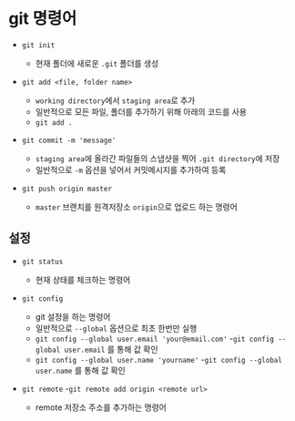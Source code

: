 # git 명령어

- `git init`
    - 현재 폴더에 새로운 `.git` 폴더를 생성

- `git add <file, folder name>`
    - `working directory`에서 `staging area`로 추가
    - 일반적으로 모든 파일, 폴더를 추가하기 위해 아래의 코드를 사용
    - `git add .`

- `git commit -m 'message'`
    - `staging area`에 올라간 파일들의 스냅샷을 찍어 `.git directory`에 저장
    - 일반적으로 `-m` 옵션을 넣어서 커밋메시지를 추가하여 등록

- `git push origin master`
    - `master` 브랜치를 원격저장소 `origin`으로 업로드 하는 명령어

## 설정

- `git status`
    - 현재 상태를 체크하는 명령어


- `git config`
    - git 설정을 하는 명령어
    - 일반적으로 `--global` 옵션으로 최초 한번만 실행
    - `git config --global user.email 'your@email.com'`
        -`git config --global user.email` 를 통해 값 확인
    - `git config --global user.name 'yourname'`
        -`git config --global user.name` 를 통해 값 확인

- `git remote`
    -`git remote add origin <remote url>`
    - remote 저장소 주소를 추가하는 명령어


